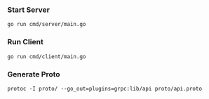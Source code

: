 ### Start Server

```
go run cmd/server/main.go
```

### Run Client

```
go run cmd/client/main.go
```

### Generate Proto

```
protoc -I proto/ --go_out=plugins=grpc:lib/api proto/api.proto
```

